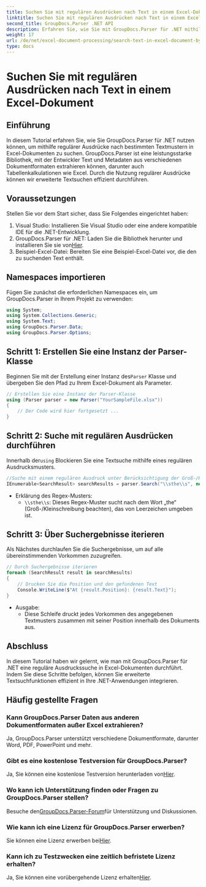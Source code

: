 ```yaml
---
title: Suchen Sie mit regulären Ausdrücken nach Text in einem Excel-Dokument
linktitle: Suchen Sie mit regulären Ausdrücken nach Text in einem Excel-Dokument
second_title: GroupDocs.Parser .NET API
description: Erfahren Sie, wie Sie mit GroupDocs.Parser für .NET mithilfe regulärer Ausdrücke nach Text in Excel-Dokumenten suchen. Führen Sie erweiterte Textsuchen effizient durch.
weight: 17
url: /de/net/excel-document-processing/search-text-in-excel-document-by-regular-expression/
type: docs
---
```

# Suchen Sie mit regulären Ausdrücken nach Text in einem Excel-Dokument

## Einführung
In diesem Tutorial erfahren Sie, wie Sie GroupDocs.Parser für .NET nutzen können, um mithilfe regulärer Ausdrücke nach bestimmten Textmustern in Excel-Dokumenten zu suchen. GroupDocs.Parser ist eine leistungsstarke Bibliothek, mit der Entwickler Text und Metadaten aus verschiedenen Dokumentformaten extrahieren können, darunter auch Tabellenkalkulationen wie Excel. Durch die Nutzung regulärer Ausdrücke können wir erweiterte Textsuchen effizient durchführen.
## Voraussetzungen
Stellen Sie vor dem Start sicher, dass Sie Folgendes eingerichtet haben:
1. Visual Studio: Installieren Sie Visual Studio oder eine andere kompatible IDE für die .NET-Entwicklung.
2.  GroupDocs.Parser für .NET: Laden Sie die Bibliothek herunter und installieren Sie sie von[Hier](https://releases.groupdocs.com/parser/net/).
3. Beispiel-Excel-Datei: Bereiten Sie eine Beispiel-Excel-Datei vor, die den zu suchenden Text enthält.

## Namespaces importieren
Fügen Sie zunächst die erforderlichen Namespaces ein, um GroupDocs.Parser in Ihrem Projekt zu verwenden:
```csharp
using System;
using System.Collections.Generic;
using System.Text;
using GroupDocs.Parser.Data;
using GroupDocs.Parser.Options;
```
## Schritt 1: Erstellen Sie eine Instanz der Parser-Klasse
 Beginnen Sie mit der Erstellung einer Instanz des`Parser` Klasse und übergeben Sie den Pfad zu Ihrem Excel-Dokument als Parameter.
```csharp
// Erstellen Sie eine Instanz der Parser-Klasse
using (Parser parser = new Parser("YourSampleFile.xlsx"))
{
    // Der Code wird hier fortgesetzt ...
}
```
## Schritt 2: Suche mit regulären Ausdrücken durchführen
 Innerhalb der`using` Blockieren Sie eine Textsuche mithilfe eines regulären Ausdrucksmusters.
```csharp
//Suche mit einem regulären Ausdruck unter Berücksichtigung der Groß-/Kleinschreibung
IEnumerable<SearchResult> searchResults = parser.Search("\\sthe\\s", new SearchOptions(true, false, true));
```
- Erklärung des Regex-Musters:
  - `\\sthe\\s`: Dieses Regex-Muster sucht nach dem Wort „the“ (Groß-/Kleinschreibung beachten), das von Leerzeichen umgeben ist.
## Schritt 3: Über Suchergebnisse iterieren
Als Nächstes durchlaufen Sie die Suchergebnisse, um auf alle übereinstimmenden Vorkommen zuzugreifen.
```csharp
// Durch Suchergebnisse iterieren
foreach (SearchResult result in searchResults)
{
    // Drucken Sie die Position und den gefundenen Text
    Console.WriteLine($"At {result.Position}: {result.Text}");
}
```
- Ausgabe:
  - Diese Schleife druckt jedes Vorkommen des angegebenen Textmusters zusammen mit seiner Position innerhalb des Dokuments aus.

## Abschluss
In diesem Tutorial haben wir gelernt, wie man mit GroupDocs.Parser für .NET eine reguläre Ausdruckssuche in Excel-Dokumenten durchführt. Indem Sie diese Schritte befolgen, können Sie erweiterte Textsuchfunktionen effizient in Ihre .NET-Anwendungen integrieren.

## Häufig gestellte Fragen
### Kann GroupDocs.Parser Daten aus anderen Dokumentformaten außer Excel extrahieren?
Ja, GroupDocs.Parser unterstützt verschiedene Dokumentformate, darunter Word, PDF, PowerPoint und mehr.
### Gibt es eine kostenlose Testversion für GroupDocs.Parser?
 Ja, Sie können eine kostenlose Testversion herunterladen von[Hier](https://releases.groupdocs.com/).
### Wo kann ich Unterstützung finden oder Fragen zu GroupDocs.Parser stellen?
 Besuche den[GroupDocs.Parser-Forum](https://forum.groupdocs.com/c/parser/17)für Unterstützung und Diskussionen.
### Wie kann ich eine Lizenz für GroupDocs.Parser erwerben?
 Sie können eine Lizenz erwerben bei[Hier](https://purchase.groupdocs.com/buy).
### Kann ich zu Testzwecken eine zeitlich befristete Lizenz erhalten?
 Ja, Sie können eine vorübergehende Lizenz erhalten[Hier](https://purchase.groupdocs.com/temporary-license/).